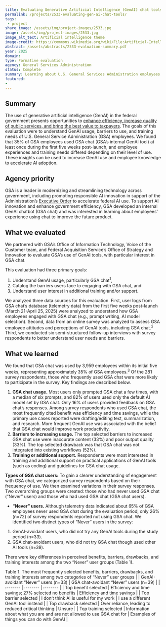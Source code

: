 ```yaml
---
title: Evaluating Generative Artificial Intelligence (GenAI) chat tools
permalink: /projects/2533-evaluating-gen-ai-chat-tools/
tags: 
 - project
share_image: /assets/img/project-images/2533.jpg
image: /assets/img/project-images/2533.jpg
image_alt_text: Artificial intelligence theme
image-credit: https://commons.wikimedia.org/wiki/File:Artificial-Intelligence.jpg
abstract: /assets/abstracts/2533-evaluation-summary.pdf
year: 2025
domain:
type: Formative evaluation
agency: General Services Administration
status: Complete
summary: Learning about U.S. General Services Administration employees’ GenAI usage and support needs
featured:
- 
---
```

## Summary
The use of generative artificial intelligence (GenAI) in the federal government presents opportunities to <a class="usa-link usa-link--external" href="https://www.whitehouse.gov/wp-content/uploads/2025/02/M-25-21-Accelerating-Federal-Use-of-AI-through-Innovation-Governance-and-Public-Trust.pdf">enhance efficiency, increase quality of public services, and bring the best value to taxpayers</a>. The goals of this evaluation were to understand GenAI usage, barriers to use, and training needs of U.S. General Service Administration (GSA) employees. We found that 35% of GSA employees used GSA chat (GSA’s internal GenAI tool) at least once during the first five weeks post-launch, and employee experiences and training needs differed depending on their level of use. These insights can be used to increase GenAI use and employee knowledge to accelerate AI adoption.  

## Agency priority
GSA is a leader in modernizing and streamlining technology across government, including promoting responsible AI innovation in support of the Administration’s <a class="usa-link usa-link--external" href="https://www.whitehouse.gov/wp-content/uploads/2025/02/M-25-21-Accelerating-Federal-Use-of-AI-through-Innovation-Governance-and-Public-Trust.pdf">Executive Order</a> to accelerate federal AI use. To support AI innovation and enhance government efficiency, GSA developed an internal GenAI chatbot (GSA chat) and was interested in learning about employees’ experience using chat to improve the future product.

## What we evaluated
We partnered with GSA’s Office of Information Technology, Voice of the Customer team, and Federal Acquisition Service’s Office of Strategy and Innovation to evaluate GSA’s use of GenAI tools, with particular interest in GSA chat.

This evaluation had three primary goals:
1. Understand GenAI usage, particularly GSA chat<sup>1</sup>,
2. Catalog the barriers users face to engaging with GSA chat, and 
3. Understand user interest in additional training and/or support.

We analyzed three data sources for this evaluation. First, user logs from GSA chat’s database (telemetry data) from the first five weeks post-launch (March 21-April 25, 2025) were analyzed to understand how GSA employees engaged with GSA chat (e.g., prompt writing, AI model selection). Second, data from an online survey was analyzed to assess GSA employee attitudes and perceptions of GenAI tools, including GSA chat.<sup>2</sup> Third, we conducted six semi-structured follow-up interviews with survey respondents to better understand user needs and barriers.

## What we learned
We found that GSA chat was used by 3,959 employees within its initial five weeks, representing approximately 35% of GSA employees.<sup>3</sup> Of the 281 survey respondents, those who frequently used GSA chat were more likely to participate in the survey. Key findings are described below. 

1. <b>GSA chat usage.</b> Most users only prompted GSA chat a few times, with a median of six prompts, and 82% of users used only the default AI model set by GSA chat. Only 16% of users provided feedback on GSA chat’s responses. Among survey respondents who used GSA chat, the most frequently cited benefit was efficiency and time savings, while the primary use cases reported were drafting/editing text, summarization, and research. More frequent GenAI use was associated with the belief that GSA chat would improve work productivity.
2. <b>Barriers to increasing usage.</b> The top selected barriers to increased GSA chat use were inaccurate content (33%) and poor output quality (33%). The top selected drawback was that GSA chat was not integrated into existing workflows (52%).
3. <b>Training or additional support.</b> Respondents were most interested in training and additional support on practical applications of GenAI tools (such as coding) and guidelines for GSA chat usage.

<b>Types of GSA chat users:</b> To gain a clearer understanding of engagement with GSA chat, we categorized survey respondents based on their frequency of use. We then examined variations in their survey responses. Two overarching groups were created: those who had never used GSA chat (“Never” users) and those who had used GSA chat (GSA chat users).

- <b>“Never” users.</b> Although telemetry data indicated about 65% of GSA employees never used GSA chat during the evaluation period, only 26% (n=72) of survey respondents reported not using GSA chat. We identified two distinct types of “Never” users in the survey:
1. GenAI-avoidant users, who did not try any GenAI tools during the study period (n=33).
2. GSA chat-avoidant users, who did not try GSA chat though used other AI tools (n=39). 

There were key differences in perceived benefits, barriers, drawbacks, and training interests among the two “Never” user groups (Table 1).

Table 1. The most frequently selected benefits, barriers, drawbacks, and training interests among two categories of “Never” user groups
|  | GenAI-avoidant “Never” users (n=33) | GSA chat-avoidant “Never” users (n=39) |
| :------- | :------- | :------- |
| Top benefit selected  | Efficiency and time savings; 27% selected no benefits  | Efficiency and time savings  |
| Top barrier selected  | I don’t think AI is useful for my work  | I use a different GenAI tool instead  |
| Top drawback selected  | Over reliance, leading to reduced critical thinking  | Unsure  |
| Top training selected  | Information about what you are and are not allowed to use GSA chat for  | Examples of things you can do with GenAI  |
